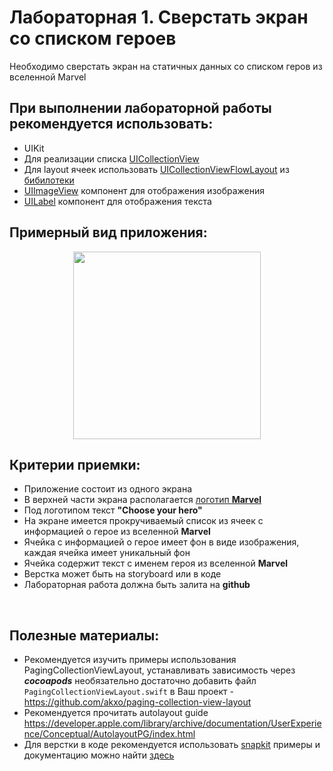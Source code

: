 # Лабораторная 1. Сверстать экран со списком героев

Необходимо сверстать экран на статичных данных со списком геров из вселенной Marvel 

## При выполнении лабораторной работы рекомендуется использовать:
- UIKit
- Для реализации списка [UICollectionView](https://developer.apple.com/documentation/uikit/uicollectionview)
- Для layout ячеек использовать [UICollectionViewFlowLayout](https://developer.apple.com/documentation/uikit/uicollectionviewflowlayouts) из [бибилотеки](https://github.com/akxo/paging-collection-view-layout)
- [UIImageView](https://developer.apple.com/documentation/uikit/uiimageview) компонент для отображения изображения 
- [UILabel](https://developer.apple.com/documentation/uikit/uilabel) компонент для отображения текста

## Примерный вид приложения:

<p align="center">
  <img src="../Images/marvel_main.gif" width=300></img>
</p>

## Критерии приемки:

- Приложение состоит из одного экрана
- В верхней части экрана располагается [логотип **Marvel**](../Images/marvel.png)
- Под логотипом текст **"Choose your hero"**
- На экране имеется прокручиваемый список из ячеек с информацией о герое из вселенной **Marvel**
- Ячейка с информацией о герое имеет фон в виде изображения, каждая ячейка имеет уникальный фон
- Ячейка содержит текст с именем героя из вселенной **Marvel**
- Верстка может быть на storyboard или в коде
- Лабораторная работа должна быть залита на **github**

<br>

## Полезные материалы:
- Рекомендуется изучить примеры использования PagingCollectionViewLayout, устанавливать зависимость через ***cocoapods*** необязательно достаточно добавить файл <code>PagingCollectionViewLayout.swift</code> в Ваш проект
-https://github.com/akxo/paging-collection-view-layout 
- Рекомендуется прочитать autolayout guide  
https://developer.apple.com/library/archive/documentation/UserExperience/Conceptual/AutolayoutPG/index.html
- Для верстки в коде рекомендуется использовать [snapkit](http://snapkit.io/) 
примеры и документацию можно найти [здесь](http://snapkit.io/docs/)

